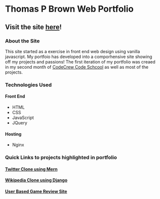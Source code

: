 # Thomas P Brown Web Portfolio

## Visit the site [here](http://www.thomaspbown.com)!

### About the Site
This site started as a exercise in front end web design using vanilla javascript. My portfoio has developed into a comporhensive site showing off my projects and passions! The first iteration of my portfolio was creaed in my second month of [CodeCrew Code Schcool](https://www.code-crew.org/codeschool) as well as most of the projects.

### Technologies Used

#### Front End     
* HTML          
* CSS           
* JavaScript    
* JQuery
#### Hosting     
* Nginx

### Quick Links to projects highlighted in portfolio
#### [Twitter Clone using Mern](https://github.com/tdude0175/MERN-Project) 
#### [Wikipedia Clone using Django](https://github.com/tdude0175/Django-Project)
#### [User Based Game Review Site](https://github.com/tdude0175/User-based-game-review-site)

